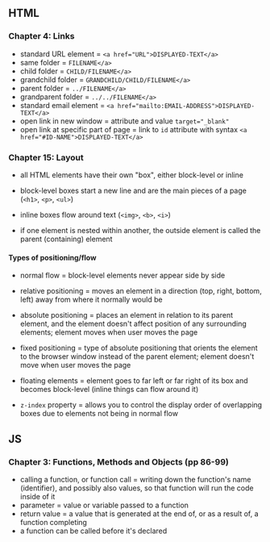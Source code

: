 ## HTML

### Chapter 4: Links

- standard URL element = `<a href="URL">DISPLAYED-TEXT</a>`
- same folder = `FILENAME</a>`
- child folder = `CHILD/FILENAME</a>`
- grandchild folder = `GRANDCHILD/CHILD/FILENAME</a>`
- parent folder = `../FILENAME</a>`
- grandparent folder = `../../FILENAME</a>`
- standard email element = `<a href="mailto:EMAIL-ADDRESS">DISPLAYED-TEXT</a>`
- open link in new window = attribute and value `target="_blank"`
- open link at specific part of page = link to `id` attribute with syntax `<a href="#ID-NAME">DISPLAYED-TEXT</a>`

### Chapter 15: Layout

- all HTML elements have their own "box", either block-level or inline
- block-level boxes start a new line and are the main pieces of a page (`<h1>`, `<p>`, `<ul>`)
- inline boxes flow around text (`<img>`, `<b>`, `<i>`)

- if one element is nested within another, the outside element is called the parent (containing) element

#### Types of positioning/flow

- normal flow = block-level elements never appear side by side
- relative positioning = moves an element in a direction (top, right, bottom, left) away from where it normally would be
- absolute positioning = places an element in relation to its parent element, and the element doesn't affect position of any surrounding elements; element moves when user moves the page
- fixed positioning = type of absolute positioning that orients the element to the browser window instead of the parent element; element doesn't move when user moves the page
- floating elements = element goes to far left or far right of its box and becomes block-level (inline things can flow around it)

- `z-index` property = allows you to control the display order of overlapping boxes due to elements not being in normal flow

## JS

### Chapter 3: Functions, Methods and Objects (pp 86-99)

- calling a function, or function call = writing down the function's name (identifier), and possibly also values, so that function will run the code inside of it
- parameter = value or variable passed to a function
- return value = a value that is generated at the end of, or as a result of, a function completing
- a function can be called before it's declared
